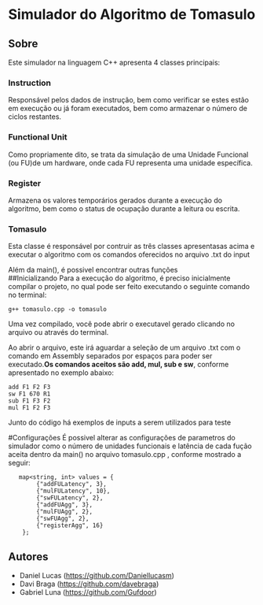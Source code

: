 # Simulador do Algoritmo de Tomasulo
## Sobre
Este simulador na linguagem C++ apresenta 4 classes principais:
### Instruction
Responsável pelos dados de instrução, bem como verificar se estes estão em execução ou já foram executados, bem como armazenar o número de ciclos restantes.
### Functional Unit
Como propriamente dito, se trata da simulação de uma Unidade Funcional (ou FU)de um hardware, onde cada FU representa uma unidade específica.
### Register
Armazena os valores temporários gerados durante a execução do algoritmo, bem como o status de ocupação durante a leitura ou escrita.
### Tomasulo
Esta classe é responsável por contruir as três classes apresentasas acima e executar o algoritmo com os comandos oferecidos no arquivo .txt do input

Além da main(), é possivel encontrar outras funções  
##Inicializando
Para a execução do algoritmo, é preciso inicialmente compilar o projeto, no qual pode ser feito executando o seguinte comando no terminal:

```
g++ tomasulo.cpp -o tomasulo 
```

Uma vez compilado, você pode abrir o executavel gerado clicando no arquivo ou através do terminal.

Ao abrir o arquivo, este irá aguardar a seleção de um arquivo .txt com o comando em Assembly separados por espaços para poder ser executado.**Os comandos aceitos são add, mul, sub e sw**, conforme apresentado no exemplo abaixo:

```
add F1 F2 F3
sw F1 670 R1
sub F1 F3 F2
mul F1 F2 F3
```

Junto do código há exemplos de inputs a serem utilizados para teste

#Configurações
É possivel alterar as configurações de parametros do simulador como o número de unidades funcionais e latência de cada fução aceita dentro da main() no arquivo tomasulo.cpp , conforme mostrado a seguir:

```
   map<string, int> values = {
        {"addFULatency", 3},
        {"mulFULatency", 10},
        {"swFULatency", 2},
        {"addFUAgg", 3},
        {"mulFUAgg", 2},
        {"swFUAgg", 2},
        {"registerAgg", 16}
    };

```

## Autores

- Daniel Lucas (https://github.com/Daniellucasm)
- Davi Braga (https://github.com/davebraga)
- Gabriel Luna (https://github.com/Gufdoor)